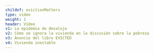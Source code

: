 ```yaml
---
childof: evictionMatters
type: video
weight: 1
header: Vídeo
v1: La epidemia de desalojo
v2: Cómo se ignora la vivienda en la discusión sobre la pobreza
v3: Anuncio del libro EVICTED 
v4: Vivienda inestable
---
```


